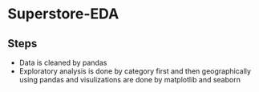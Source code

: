 # Superstore-EDA
## Steps ##
- Data is cleaned by pandas
- Exploratory analysis is done by category first and then geographically using pandas and visulizations are done by matplotlib and seaborn 
